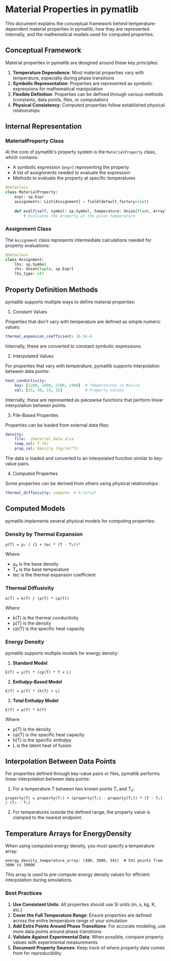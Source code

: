 # Material Properties in pymatlib

This document explains the conceptual framework behind temperature-dependent material properties in pymatlib,
how they are represented internally, and the mathematical models used for computed properties.

## Conceptual Framework

Material properties in pymatlib are designed around these key principles:

1. **Temperature Dependence**: Most material properties vary with temperature, especially during phase transitions
2. **Symbolic Representation**: Properties are represented as symbolic expressions for mathematical manipulation
3. **Flexible Definition**: Properties can be defined through various methods (constants, data points, files, or computation)
4. **Physical Consistency**: Computed properties follow established physical relationships

## Internal Representation

### MaterialProperty Class

At the core of pymatlib's property system is the `MaterialProperty` class, which contains:

- A symbolic expression (`expr`) representing the property
- A list of assignments needed to evaluate the expression
- Methods to evaluate the property at specific temperatures

```python
@dataclass
class MaterialProperty:
    expr: sp.Expr
    assignments: List[Assignment] = field(default_factory=list)
    
    def evalf(self, symbol: sp.Symbol, temperature: Union[float, ArrayTypes]) -> Union[float, np.ndarray]:
        # Evaluates the property at the given temperature
```

### Assignment Class

The `Assignment` class represents intermediate calculations needed for property evaluations:

```python
@dataclass
class Assignment:
    lhs: sp.Symbol
    rhs: Union[tuple, sp.Expr]
    lhs_type: str
```

## Property Definition Methods

pymatlib supports multiple ways to define material properties:

1. Constant Values

Properties that don't vary with temperature are defined as simple numeric values:

```yaml
thermal_expansion_coefficient: 16.3e-6
```

Internally, these are converted to constant symbolic expressions.

2. Interpolated Values

For properties that vary with temperature, pymatlib supports interpolation between data points:

```yaml
heat_conductivity:
    key: [1200, 1800, 2200, 2400]  # Temperatures in Kelvin
    val: [25, 30, 33, 35]          # Property values
```

Internally, these are represented as piecewise functions that perform linear interpolation between points.

3. File-Based Properties
   
Properties can be loaded from external data files:

```yaml
density:
    file: ./material_data.xlsx
    temp_col: T (K)
    prop_col: Density (kg/(m)^3)
```

The data is loaded and converted to an interpolated function similar to key-value pairs.

4. Computed Properties

Some properties can be derived from others using physical relationships:

```yaml
thermal_diffusivity: compute  # k/(ρ*cp)
```

## Computed Models

pymatlib implements several physical models for computing properties:

### Density by Thermal Expansion

```text
ρ(T) = ρ₀ / (1 + tec * (T - T₀))³
```

Where:
- ρ₀ is the base density
- T₀ is the base temperature
- tec is the thermal expansion coefficient

### Thermal Diffusivity

```text
α(T) = k(T) / (ρ(T) * cp(T))
```

Where:
- k(T) is the thermal conductivity
- ρ(T) is the density
- cp(T) is the specific heat capacity

### Energy Density

pymatlib supports multiple models for energy density:

1. **Standard Model**

```text
E(T) = ρ(T) * (cp(T) * T + L)
```

2. **Enthalpy-Based Model**

```text
E(T) = ρ(T) * (h(T) + L)
```

3. **Total Enthalpy Model**
```text
E(T) = ρ(T) * h(T)
```

Where:
- ρ(T) is the density
- cp(T) is the specific heat capacity
- h(T) is the specific enthalpy
- L is the latent heat of fusion

## Interpolation Between Data Points

For properties defined through key-value pairs or files, pymatlib performs linear interpolation between data points:

1. For a temperature T between two known points T₁ and T₂:

```text
property(T) = property(T₁) + (property(T₂) - property(T₁)) * (T - T₁) / (T₂ - T₁)
```

2. For temperatures outside the defined range, the property value is clamped to the nearest endpoint.

## Temperature Arrays for EnergyDensity

When using computed energy density, you must specify a temperature array:

```text
energy_density_temperature_array: (300, 3000, 541)  # 541 points from 300K to 3000K
```

This array is used to pre-compute energy density values for efficient interpolation during simulations.

### Best Practices

1. **Use Consistent Units**: All properties should use SI units (m, s, kg, K, etc.)
2. **Cover the Full Temperature Range**: Ensure properties are defined across the entire temperature range of your simulation
3. **Add Extra Points Around Phase Transitions**: For accurate modeling, use more data points around phase transitions
4. **Validate Against Experimental Data**: When possible, compare property values with experimental measurements
5. **Document Property Sources**: Keep track of where property data comes from for reproducibility
